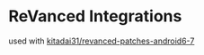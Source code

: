 # ReVanced Integrations
used with [kitadai31/revanced-patches-android6-7](https://github.com/kitadai31/revanced-patches-android6-7)
